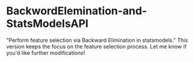 # BackwordElemination-and-StatsModelsAPI
"Perform feature selection via Backward Elimination in statsmodels."  This version keeps the focus on the feature selection process. Let me know if you'd like further modifications!
